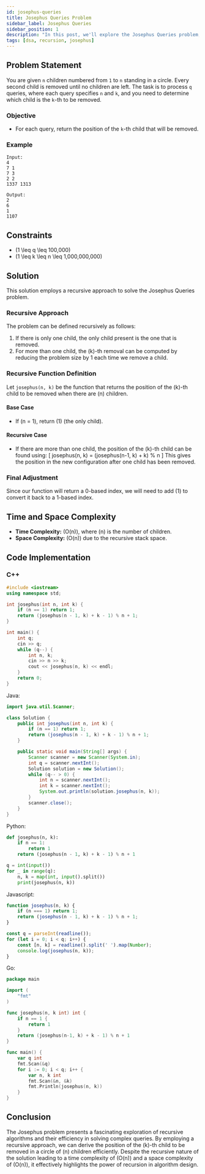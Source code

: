 ```yaml
---
id: josephus-queries
title: Josephus Queries Problem
sidebar_label: Josephus Queries
sidebar_position: 1
description: "In this post, we'll explore the Josephus Queries problem, where children are removed from a circle in a specific order. We will discuss the recursive approach to find out which child is removed at a given position and provide solutions in multiple languages such as C++, Java, Python, JavaScript, and Go. By the end, you'll understand how to efficiently determine the order of removals."
tags: [dsa, recursion, josephus]
---
```


## Problem Statement
You are given `n` children numbered from `1` to `n` standing in a circle. Every second child is removed until no children are left. The task is to process `q` queries, where each query specifies `n` and `k`, and you need to determine which child is the `k`-th to be removed.

### Objective
- For each query, return the position of the `k`-th child that will be removed.

### Example
```plaintext
Input:
4
7 1
7 3
2 2
1337 1313

Output:
2
6
1
1107
```

## Constraints
- \(1 \leq q \leq 100,000\)
- \(1 \leq k \leq n \leq 1,000,000,000\)

## Solution
This solution employs a recursive approach to solve the Josephus Queries problem.

### Recursive Approach
The problem can be defined recursively as follows:

1. If there is only one child, the only child present is the one that is removed.
2. For more than one child, the \(k\)-th removal can be computed by reducing the problem size by 1 each time we remove a child.

### Recursive Function Definition
Let `josephus(n, k)` be the function that returns the position of the \(k\)-th child to be removed when there are \(n\) children.

#### Base Case
- If \(n = 1\), return \(1\) (the only child).

#### Recursive Case
- If there are more than one child, the position of the \(k\)-th child can be found using:
  \[
  josephus(n, k) = (josephus(n-1, k) + k) \% n
  \]
  This gives the position in the new configuration after one child has been removed.

### Final Adjustment
Since our function will return a 0-based index, we will need to add \(1\) to convert it back to a 1-based index.

## Time and Space Complexity
- **Time Complexity:** \(O(n)\), where \(n\) is the number of children.
- **Space Complexity:** \(O(n)\) due to the recursive stack space.

## Code Implementation
### C++
```cpp
#include <iostream>
using namespace std;

int josephus(int n, int k) {
    if (n == 1) return 1;
    return (josephus(n - 1, k) + k - 1) % n + 1;
}

int main() {
    int q;
    cin >> q;
    while (q--) {
        int n, k;
        cin >> n >> k;
        cout << josephus(n, k) << endl;
    }
    return 0;
}
```

Java:

```java
import java.util.Scanner;

class Solution {
    public int josephus(int n, int k) {
        if (n == 1) return 1;
        return (josephus(n - 1, k) + k - 1) % n + 1;
    }

    public static void main(String[] args) {
        Scanner scanner = new Scanner(System.in);
        int q = scanner.nextInt();
        Solution solution = new Solution();
        while (q-- > 0) {
            int n = scanner.nextInt();
            int k = scanner.nextInt();
            System.out.println(solution.josephus(n, k));
        }
        scanner.close();
    }
}
```

Python: 

```python
def josephus(n, k):
    if n == 1:
        return 1
    return (josephus(n - 1, k) + k - 1) % n + 1

q = int(input())
for _ in range(q):
    n, k = map(int, input().split())
    print(josephus(n, k))
```

Javascript:

```javascript
function josephus(n, k) {
    if (n === 1) return 1;
    return (josephus(n - 1, k) + k - 1) % n + 1;
}

const q = parseInt(readline());
for (let i = 0; i < q; i++) {
    const [n, k] = readline().split(' ').map(Number);
    console.log(josephus(n, k));
}
```

Go:

```go
package main

import (
	"fmt"
)

func josephus(n, k int) int {
	if n == 1 {
		return 1
	}
	return (josephus(n-1, k) + k - 1) % n + 1
}

func main() {
	var q int
	fmt.Scan(&q)
	for i := 0; i < q; i++ {
		var n, k int
		fmt.Scan(&n, &k)
		fmt.Println(josephus(n, k))
	}
}
```

## Conclusion
The Josephus problem presents a fascinating exploration of recursive algorithms and their efficiency in solving complex queries. By employing a recursive approach, we can derive the position of the \(k\)-th child to be removed in a circle of \(n\) children efficiently. Despite the recursive nature of the solution leading to a time complexity of \(O(n)\) and a space complexity of \(O(n)\), it effectively highlights the power of recursion in algorithm design.


